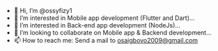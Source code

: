 - 👋 Hi, I’m @ossyfizy1
- 👀 I’m interested in Mobile app development (Flutter and Dart)...
- 👀 I’m interested in Back-end app development (NodeJs)...
- 💞️ I’m looking to collaborate on Mobile app & Backend development...
- 📫 How to reach me: Send a mail to osaigbovo2009@gmail.com

<!---
ossyfizy1/ossyfizy1 is a ✨ special ✨ repository because its `README.md` (this file) appears on your GitHub profile.
You can click the Preview link to take a look at your changes.
--->
